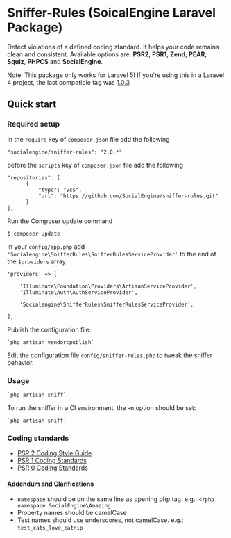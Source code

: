# Sniffer-Rules (SoicalEngine Laravel Package)
Detect violations of a defined coding standard. It helps your code remains clean and consistent. Available options are: **PSR2**, **PSR1**, **Zend**, **PEAR**, **Squiz**, **PHPCS** and **SocialEngine**.

Note: This package only works for Laravel 5! If you're using this in a Laravel 4 project, the last compatible tag was
[1.0.3](https://github.com/SocialEngine/sniffer-rules/tree/1.0.3)

## Quick start

### Required setup

In the `require` key of `composer.json` file add the following

    "socialengine/sniffer-rules": "2.0.*"

before the `scripts` key of `composer.json` file add the following
    
    "repositories": [
          {
              "type": "vcs",
              "url": "https://github.com/SocialEngine/sniffer-rules.git"
          }
    ],

Run the Composer update command

    $ composer update

In your `config/app.php` add `'Socialengine\SnifferRules\SnifferRulesServiceProvider'` to the end of the `$providers` array

    'providers' => [

        'Illuminate\Foundation\Providers\ArtisanServiceProvider',
        'Illuminate\Auth\AuthServiceProvider',
        ...
        'Socialengine\SnifferRules\SnifferRulesServiceProvider',

    ],

Publish the configuration file:

    `php artisan vendor:publish`

Edit the configuration file `config/sniffer-rules.php` to tweak the sniffer behavior.

### Usage

    `php artisan sniff`
    
To run the sniffer in a CI environment, the -n option should be set:

    `php artisan sniff`

### Coding standards

* [PSR 2 Coding Style Guide](https://github.com/php-fig/fig-standards/blob/master/accepted/PSR-2-coding-style-guide.md)
* [PSR 1 Coding Standards](https://github.com/php-fig/fig-standards/blob/master/accepted/PSR-1-basic-coding-standard.md)
* [PSR 0 Coding Standards](https://github.com/php-fig/fig-standards/blob/master/accepted/PSR-0.md)

#### Addendum and Clarifications

* `namespace` should be on the same line as opening php tag. e.g.: `<?php namespace SocialEngine\Amazing`
* Property names should be camelCase
* Test names should use underscores, not camelCase. e.g.: `test_cats_love_catnip`
